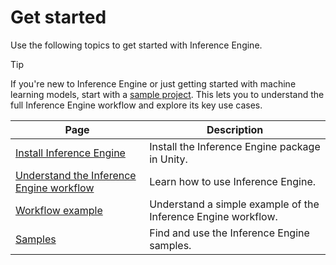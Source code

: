 # Get started

Use the following topics to get started with Inference Engine.

> [!TIP]
> If you're new to Inference Engine or just getting started with machine learning models, start with a [sample project](package-samples.md#sample-projects). This lets you to understand the full Inference Engine workflow and explore its key use cases. 

|Page|Description|
|-|-|
|[Install Inference Engine](install.md)|Install the Inference Engine package in Unity.|
|[Understand the Inference Engine workflow](understand-inference-engine-workflow.md)|Learn how to use Inference Engine.|
|[Workflow example](workflow-example.md)|Understand a simple example of the Inference Engine workflow.|
|[Samples](package-samples.md)|Find and use the Inference Engine samples.|